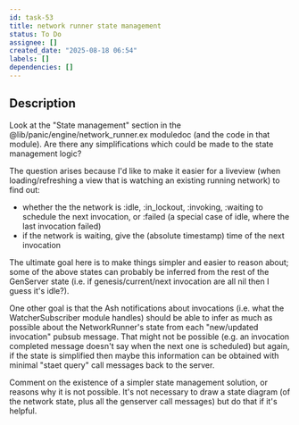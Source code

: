 ```yaml
---
id: task-53
title: network runner state management
status: To Do
assignee: []
created_date: "2025-08-18 06:54"
labels: []
dependencies: []
---
```


## Description

Look at the "State management" section in the
@lib/panic/engine/network_runner.ex moduledoc (and the code in that module). Are
there any simplifications which could be made to the state management logic?

The question arises because I'd like to make it easier for a liveview (when
loading/refreshing a view that is watching an existing running network) to find
out:

- whether the the network is :idle, :in_lockout, :invoking, :waiting to schedule
  the next invocation, or :failed (a special case of idle, where the last
  invocation failed)
- if the network is waiting, give the (absolute timestamp) time of the next
  invocation

The ultimate goal here is to make things simpler and easier to reason about;
some of the above states can probably be inferred from the rest of the GenServer
state (i.e. if genesis/current/next invocation are all nil then I guess it's
idle?).

One other goal is that the Ash notifications about invocations (i.e. what the
WatcherSubscriber module handles) should be able to infer as much as possible
about the NetworkRunner's state from each "new/updated invocation" pubsub
message. That might not be possible (e.g. an invocation completed message
doesn't say when the next one is scheduled) but again, if the state is
simplified then maybe this information can be obtained with minimal "staet
query" call messages back to the server.

Comment on the existence of a simpler state management solution, or reasons why
it is not possible. It's not necessary to draw a state diagram (of the network
state, plus all the genserver call messages) but do that if it's helpful.
